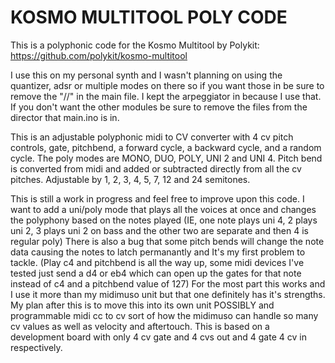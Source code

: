 # KOSMO MULTITOOL POLY CODE
This is a polyphonic code for the Kosmo Multitool by Polykit: https://github.com/polykit/kosmo-multitool

I use this on my personal synth and I wasn't planning on using the quantizer, adsr or multiple modes on there so if you want those in be sure to remove the "//" in the main file. I kept the arpeggiator in because I use that. If you don't want the other modules be sure to remove the files from the director that main.ino is in.

This is an adjustable polyphonic midi to CV converter with 4 cv pitch controls, gate, pitchbend, a forward cycle, a backward cycle, and a random cycle. The poly modes are MONO, DUO, POLY, UNI 2 and UNI 4. Pitch bend is converted from midi and added or subtracted directly from all the cv pitches. Adjustable by 1, 2, 3, 4, 5, 7, 12 and 24 semitones.

This is still a work in progress and feel free to improve upon this code. I want to add a uni/poly mode that plays all the voices at once and changes the polyphony based on the notes played (IE, one note plays uni 4, 2 plays uni 2, 3 plays uni 2 on bass and the other two are separate and then 4 is regular poly) There is also a bug that some pitch bends will change the note data causing the notes to latch permanantly and It's my first problem to tackle. (Play c4 and pitchbend is all the way up, some midi devices I've tested just send a d4 or eb4 which can open up the gates for that note instead of c4 and a pitchbend value of 127) For the most part this works and I use it more than my midimuso unit but that one definitely has it's strengths. My plan after this is to move this into its own unit POSSIBLY and programmable midi cc to cv sort of how the midimuso can handle so many cv values as well as velocity and aftertouch. This is based on a development board with only 4 cv gate and 4 cvs out and 4 gate 4 cv in respectively.
